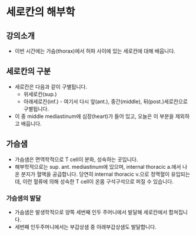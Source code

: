 # 세로칸의 해부학

## 강의소개

* 이번 시간에는 가슴(thorax)에서 허파 사이에 있는 세로칸에 대해 배웁니다.

## 세로칸의 구분

* 세로칸은 다음과 같이 구별됩니다.
  * 위세로칸(sup.)
  * 아래세로칸(inf.) - 여기서 다시 앞(ant.), 중간(middle), 뒤(post.)세로칸으로 구별됩니다.
* 이 중 middle mediastinum에 심장(heart)가 들어 있고, 오늘은 이 부분을 제외하고 배웁니다.

## 가슴샘

* 가슴샘은 면역학적으로 T cell이 분화, 성숙하는 곳입니다.
* 해부학적으로는 sup. ant. mediastinum에 있으며, internal thoracic a.에서 나온 분지가 혈액을 공급합니다. 당연히  internal thoracic v.으로 정맥혈이 유입되는데, 이런 혈류에 의해 성숙한 T cell이 온몸 구석구석으로 퍼질 수 있습니다.

### 가슴샘의 발달

* 가슴샘은 발생학적으로 양쪽 세번째 인두 주머니에서 발달해 세로칸에서 합쳐집니다.
* 세번째 인두주머니에서는 부갑상샘 중 아래부갑상샘도 발달합니다.


